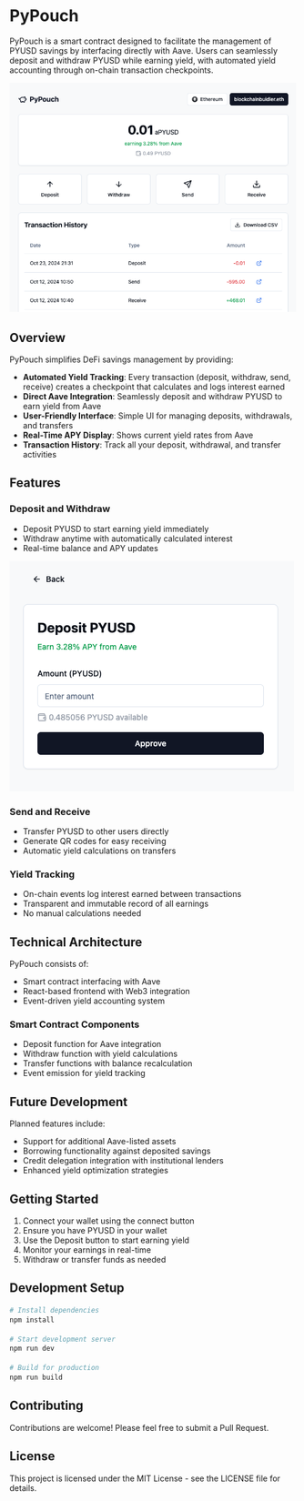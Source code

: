 # PyPouch

PyPouch is a smart contract designed to facilitate the management of PYUSD savings by interfacing directly with Aave. Users can seamlessly deposit and withdraw PYUSD while earning yield, with automated yield accounting through on-chain transaction checkpoints.

![Dashboard Screenshot](./dashboard.png)

## Overview

PyPouch simplifies DeFi savings management by providing:

- **Automated Yield Tracking**: Every transaction (deposit, withdraw, send, receive) creates a checkpoint that calculates and logs interest earned
- **Direct Aave Integration**: Seamlessly deposit and withdraw PYUSD to earn yield from Aave
- **User-Friendly Interface**: Simple UI for managing deposits, withdrawals, and transfers
- **Real-Time APY Display**: Shows current yield rates from Aave
- **Transaction History**: Track all your deposit, withdrawal, and transfer activities

## Features

### Deposit and Withdraw
- Deposit PYUSD to start earning yield immediately
- Withdraw anytime with automatically calculated interest
- Real-time balance and APY updates

![Deposit Form](./deposit.png)

### Send and Receive
- Transfer PYUSD to other users directly
- Generate QR codes for easy receiving
- Automatic yield calculations on transfers

### Yield Tracking
- On-chain events log interest earned between transactions
- Transparent and immutable record of all earnings
- No manual calculations needed

## Technical Architecture

PyPouch consists of:

- Smart contract interfacing with Aave
- React-based frontend with Web3 integration
- Event-driven yield accounting system

### Smart Contract Components
- Deposit function for Aave integration
- Withdraw function with yield calculations
- Transfer functions with balance recalculation
- Event emission for yield tracking

## Future Development

Planned features include:

- Support for additional Aave-listed assets
- Borrowing functionality against deposited savings
- Credit delegation integration with institutional lenders
- Enhanced yield optimization strategies

## Getting Started

1. Connect your wallet using the connect button
2. Ensure you have PYUSD in your wallet
3. Use the Deposit button to start earning yield
4. Monitor your earnings in real-time
5. Withdraw or transfer funds as needed

## Development Setup

```bash
# Install dependencies
npm install

# Start development server
npm run dev

# Build for production
npm run build
```

## Contributing

Contributions are welcome! Please feel free to submit a Pull Request.

## License

This project is licensed under the MIT License - see the LICENSE file for details.